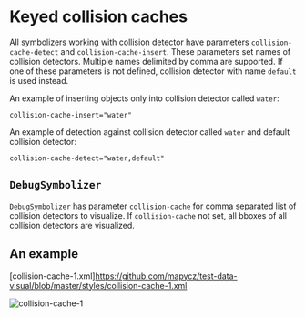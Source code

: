 # Keyed collision caches

All symbolizers working with collision detector have parameters `collision-cache-detect` and `collision-cache-insert`. These parameters set names of collision detectors. Multiple names delimited by comma are supported. If one of these parameters is not defined, collision detector with name `default` is used instead.

An example of inserting objects only into collision detector called `water`:

```
collision-cache-insert="water"
```

An example of detection against collision detector called `water` and default collision detector:

```
collision-cache-detect="water,default"
```

## `DebugSymbolizer`

`DebugSymbolizer` has parameter `collision-cache` for comma separated list of collision detectors to visualize. If `collision-cache` not set, all bboxes of all collision detectors are visualized.

## An example

[collision-cache-1.xml]https://github.com/mapycz/test-data-visual/blob/master/styles/collision-cache-1.xml

![collision-cache-1](https://raw.githubusercontent.com/mapycz/test-data-visual/master/images/collision-cache-1-800-800-1.0-agg-reference.png<Paste>)
